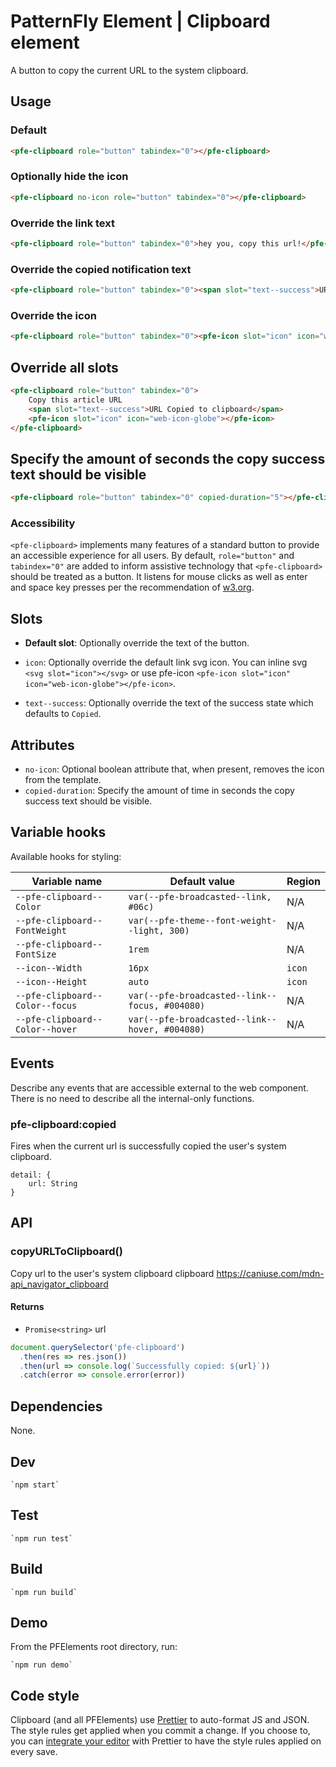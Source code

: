 # PatternFly Element | Clipboard element 

A button to copy the current URL to the system clipboard.

## Usage

### Default
```html
<pfe-clipboard role="button" tabindex="0"></pfe-clipboard>
```

### Optionally hide the icon
```html
<pfe-clipboard no-icon role="button" tabindex="0"></pfe-clipboard>
```

### Override the link text
```html
<pfe-clipboard role="button" tabindex="0">hey you, copy this url!</pfe-clipboard>
```

### Override the copied notification text
```html
<pfe-clipboard role="button" tabindex="0"><span slot="text--success">URL Copied to clipboard</span></pfe-clipboard>
```
### Override the icon
```html
<pfe-clipboard role="button" tabindex="0"><pfe-icon slot="icon" icon="web-icon-globe"></pfe-icon></pfe-clipboard>
```

## Override all slots
```html
<pfe-clipboard role="button" tabindex="0">
    Copy this article URL
    <span slot="text--success">URL Copied to clipboard</span>
    <pfe-icon slot="icon" icon="web-icon-globe"></pfe-icon>
</pfe-clipboard>
```

## Specify the amount of seconds the copy success text should be visible
```html
<pfe-clipboard role="button" tabindex="0" copied-duration="5"></pfe-clipboard>
```

### Accessibility

`<pfe-clipboard>` implements many features of a standard button to provide an accessible
experience for all users. By default, `role="button"` and `tabindex="0"` are added to
inform assistive technology that `<pfe-clipboard>` should be treated as a button.  It listens for 
mouse clicks as well as enter and space key presses per the recommendation of 
[w3.org](https://www.w3.org/TR/wai-aria-practices-1.1/examples/button/button.html).

## Slots

- **Default slot**: Optionally override the text of the button.

- `icon`: Optionally override the default link svg icon. You can inline svg `<svg slot="icon"></svg>` or use pfe-icon `<pfe-icon slot="icon" icon="web-icon-globe"></pfe-icon>`.

- `text--success`: Optionally override the text of the success state which defaults to `Copied`.

## Attributes

- `no-icon`: Optional boolean attribute that, when present, removes the icon from the template.
- `copied-duration`: Specify the amount of time in seconds the copy success text should be visible.

## Variable hooks

Available hooks for styling:

| Variable name | Default value | Region |
| --- | --- | --- |
| `--pfe-clipboard--Color` | `var(--pfe-broadcasted--link, #06c)` | N/A |
| `--pfe-clipboard--FontWeight` | `var(--pfe-theme--font-weight--light, 300)` | N/A |
| `--pfe-clipboard--FontSize` | `1rem` | N/A |
| `--icon--Width` | `16px` | `icon` |
| `--icon--Height` | `auto` | `icon` |
| `--pfe-clipboard--Color--focus` | `var(--pfe-broadcasted--link--focus, #004080)` | N/A |
| `--pfe-clipboard--Color--hover` | `var(--pfe-broadcasted--link--hover, #004080)` | N/A |

## Events
Describe any events that are accessible external to the web component. There is no need to describe all the internal-only functions.

### pfe-clipboard:copied

Fires when the current url is successfully copied the user's system clipboard.

```
detail: {
    url: String
}
```

## API

### copyURLToClipboard() 

Copy url to the user's system clipboard clipboard
https://caniuse.com/mdn-api_navigator_clipboard

#### Returns

- `Promise<string>` url

```js
document.querySelector('pfe-clipboard')
  .then(res => res.json())
  .then(url => console.log(`Successfully copied: ${url}`))
  .catch(error => console.error(error))
```

## Dependencies

None.

## Dev

    `npm start`

## Test

    `npm run test`

## Build

    `npm run build`

## Demo

From the PFElements root directory, run:

    `npm run demo`

## Code style

Clipboard (and all PFElements) use [Prettier][prettier] to auto-format JS and JSON. The style rules get applied when you commit a change. If you choose to, you can [integrate your editor][prettier-ed] with Prettier to have the style rules applied on every save.

[prettier]: https://github.com/prettier/prettier/
[prettier-ed]: https://prettier.io/docs/en/editors.html
[web-component-tester]: https://github.com/Polymer/web-component-tester
